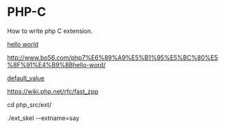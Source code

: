 PHP-C
==========

How to write php C extension.

[hello world](https://github.com/zairl23/php-c)

http://www.bo56.com/php7%E6%89%A9%E5%B1%95%E5%BC%80%E5%8F%91%E4%B9%8Bhello-word/

[default_value](https://github.com/zairl23/php-c/commit/f7b0210c9bcf21be8e6a0d9881c0e3875326039a)

https://wiki.php.net/rfc/fast_zpp

cd php_src/ext/

./ext_skel --extname=say
